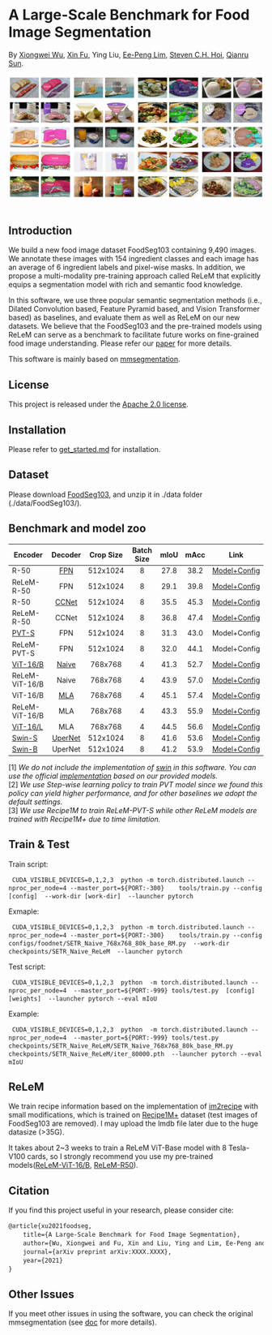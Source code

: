 # A Large-Scale Benchmark for Food Image Segmentation

By [Xiongwei Wu](http://xiongweiwu.github.io/), [Xin Fu](https://xinfu607.github.io/), Ying Liu, [Ee-Peng Lim](http://www.mysmu.edu/faculty/eplim/), [Steven C.H. Hoi](https://sites.google.com/view/stevenhoi/home/), [Qianru Sun](https://qianrusun.com/).

<div align="center">
  <img src="resources/foodseg103.png" width="600"/>
</div>
<br />

## Introduction

We build a new food image dataset FoodSeg103 containing 9,490 images. We annotate these images with 154 ingredient classes and each image has an average of 6 ingredient labels and pixel-wise masks.
In addition, we propose a multi-modality pre-training approach called ReLeM that explicitly equips a segmentation model with rich and semantic food knowledge.

In this software, we use three popular semantic segmentation methods (i.e., Dilated Convolution based, Feature Pyramid based, and Vision Transformer based) as baselines, and evaluate them as well as ReLeM on our new datasets. We believe that the FoodSeg103 and the pre-trained models using ReLeM can serve as a benchmark to facilitate future works on fine-grained food image understanding. Please refer our [paper]() for more details.

This software is mainly based on [mmsegmentation](https://github.com/open-mmlab/mmsegmentation/). 

## License

This project is released under the [Apache 2.0 license](LICENSE).


## Installation

Please refer to [get_started.md](docs/get_started.md#installation) for installation. 

## Dataset

Please download [FoodSeg103](https://drive.google.com/file/d/1Ah-YebA_lQdnM1ckbbN2-b28-pXkXroE/view), and unzip it in ./data folder (./data/FoodSeg103/). 



## Benchmark and model zoo


Encoder | Decoder | Crop Size |  Batch Size |mIoU | mAcc | Link
--- |:---:|:---:|:---:|:---:|:---:|:---:
R-50	|	[FPN](https://arxiv.org/abs/1901.02446)   | 512x1024  | 8           |  27.8   |  38.2    | [Model+Config](https://drive.google.com/drive/folders/1CQ5CXxASAoobj7bKqyuvazkeusqMAM4F?usp=sharing)
ReLeM-R-50	|	FPN   | 512x1024  | 8       |  29.1   |  39.8    | [Model+Config](https://drive.google.com/drive/folders/1m7N2EE8jkX67a0lD6GZ4NQgr4gEcWpDU?usp=sharing)
R-50	|	[CCNet](https://arxiv.org/abs/1811.11721)   | 512x1024  | 8       |  35.5   |  45.3    | [Model+Config](https://drive.google.com/drive/folders/1pNPbtrGqCq_Zlina2PCs6X8bIvY9ZZxG?usp=sharing)
ReLeM-R-50	|	CCNet   | 512x1024  | 8   |    36.8 | 47.4     | [Model+Config](https://drive.google.com/drive/folders/1FWwxAsZzDnBbDBEbohqOA8htyWgMLM4U?usp=sharing)
[PVT-S](https://arxiv.org/abs/2102.12122)	|	FPN   | 512x1024  | 8           |   31.3  | 43.0     | Model+Config
ReLeM-PVT-S	|	FPN   | 512x1024  | 8           | 32.0    | 44.1     | Model+Config
[ViT-16/B](https://openreview.net/forum?id=YicbFdNTTy)	|	[Naive](https://arxiv.org/abs/2012.15840)   | 768x768  | 4           | 41.3    |  52.7    | [Model+Config](https://drive.google.com/drive/folders/19b3VG906CA-5kQFaJVk5U6kDxnw9HcWL?usp=sharing)
ReLeM-ViT-16/B	|	Naive   | 768x768  | 4           | 43.9    |  57.0    | [Model+Config](https://drive.google.com/drive/folders/10yKiu8aMeTGphU2CKT2ybeAC3ezgDnXP?usp=sharing)
ViT-16/B	|	[MLA](https://arxiv.org/abs/2012.15840)   | 768x768  | 4           |  45.1   | 57.4     | [Model+Config](https://drive.google.com/drive/folders/17Ht1HQDaBJmS0FXaXGjHk0VQNhAJxrlF?usp=sharing)
ReLeM-ViT-16/B	|	MLA   | 768x768  | 4           | 43.3    | 55.9     | [Model+Config](https://drive.google.com/drive/folders/12OlkStefNmELNLo-xJqc-lE-kPZ7DvPV?usp=sharing)
[ViT-16/L](https://openreview.net/forum?id=YicbFdNTTy)	|	MLA   | 768x768  | 4           |  44.5   |   56.6   | [Model+Config](https://drive.google.com/drive/folders/1PS4uh2zktNc0hh-mSLZkRTqgNnkfh7xu?usp=sharing)
[Swin-S](https://arxiv.org/abs/2103.14030)	|	[UperNet](https://arxiv.org/abs/1807.10221)   | 512x1024  | 8           |  41.6   |  53.6    | [Model+Config](https://drive.google.com/drive/folders/1E5fZga8h65dNZCX1m8zywvB8MwrleFNg?usp=sharing)
[Swin-B](https://arxiv.org/abs/2103.14030)	|	UperNet   | 512x1024  | 8           |  41.2   |  53.9    | [Model+Config](https://drive.google.com/drive/folders/1kqOsH51h1pa-88tbFVUV3mmzTNCGzqd0?usp=sharing)


[1] *We do not include the implementation of [swin](https://arxiv.org/abs/2103.14030) in this software. You can use the official [implementation](https://github.com/SwinTransformer/Swin-Transformer-Semantic-Segmentation) based on our provided models.* \
[2] *We use Step-wise learning policy to train PVT model since we found this policy can yield higher performance, and for other baselines we adopt the default settings.* \
[3] *We use Recipe1M to train ReLeM-PVT-S while other ReLeM models are trained with Recipe1M+ due to time limitation.*



## Train & Test

Train script:

```
 CUDA_VISIBLE_DEVICES=0,1,2,3  python -m torch.distributed.launch --nproc_per_node=4 --master_port=${PORT:-300}    tools/train.py --config [config]  --work-dir [work-dir]  --launcher pytorch
```

Exmaple:

```
 CUDA_VISIBLE_DEVICES=0,1,2,3  python -m torch.distributed.launch --nproc_per_node=4 --master_port=${PORT:-300}    tools/train.py --config configs/foodnet/SETR_Naive_768x768_80k_base_RM.py  --work-dir  checkpoints/SETR_Naive_ReLeM  --launcher pytorch
```

Test script:

```
 CUDA_VISIBLE_DEVICES=0,1,2,3  python  -m torch.distributed.launch --nproc_per_node=4  --master_port=${PORT:-999} tools/test.py  [config]   [weights]  --launcher pytorch --eval mIoU
```

Example:

```
 CUDA_VISIBLE_DEVICES=0,1,2,3  python  -m torch.distributed.launch --nproc_per_node=4  --master_port=${PORT:-999} tools/test.py  checkpoints/SETR_Naive_ReLeM/SETR_Naive_768x768_80k_base_RM.py   checkpoints/SETR_Naive_ReLeM/iter_80000.pth  --launcher pytorch --eval mIoU
```

## ReLeM
We train recipe information based on the implementation of [im2recipe](https://github.com/torralba-lab/im2recipe-Pytorch) with small modifications, which is trained on [Recipe1M+](http://pic2recipe.csail.mit.edu/) dataset (test images of FoodSeg103 are removed). I may upload the lmdb file later due to the huge datasize (>35G).

It takes about 2~3 weeks to train a ReLeM ViT-Base model with 8 Tesla-V100 cards, so I strongly recommend you use my pre-trained models([ReLeM-ViT-16/B](https://drive.google.com/file/d/1ZWAcYkqmq-6IYZFHDyTp5BZfIcjeywyy/view?usp=sharing), [ReLeM-R50](https://drive.google.com/file/d/18c6wP9rWzEB5mRLtxZbqDmmgZd0VvzK_/view?usp=sharing)).


## Citation

If you find this project useful in your research, please consider cite:

```latex
@article{xu2021foodseg,
	title={A Large-Scale Benchmark for Food Image Segmentation},
	author={Wu, Xiongwei and Fu, Xin and Liu, Ying and Lim, Ee-Peng and Hoi, Steven CH and Sun, Qianru},
	journal={arXiv preprint arXiv:XXXX.XXXX},
	year={2021}
}
```


## Other Issues

If you meet other issues in using the software, you can check the original mmsegmentation (see [doc](https://mmsegmentation.readthedocs.io/) for more details).



